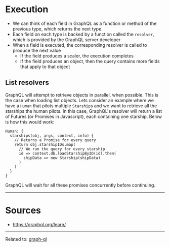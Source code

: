 # Execution

- We can think of each field in GraphQL as a function or method of the previous type, which returns the next type.
- Each field on each type is backed by a function called the `resolver`, which is provided by the GraphQL server developer
- When a field is executed, the corresponding resolver is called to produce the next value
	- If the field produces a scaler, the execution completes
	- If the field produces an object, then the query contains more fields that apply to that object


## List resolvers

GraphQL will attempt to retrieve objects in parallel, when possible. This is the case when loading list objects. Lets consider an example where we have a `Human` that pilots multiple `Starship`s and we want to retrieve all the starships the human pilots. In this case, GraphQL's resolver will return a list of Futures (or Promises in Javascript), each containing one starship. Below is how this would work:

```
Human: {
  starships(obj, args, context, info) {
    // Returns a Promise for every query
    return obj.starshipIDs.map( 
	  // We run the query for every starship
      id => context.db.loadStarshipByID(id).then(
        shipData => new Starship(shipData)
      )
    )
  }
}
```

GraphQL will wait for all these promises concurrently before continuing.


---
# Sources
- https://graphql.org/learn/

---

Related to: [graph-ql](graph-ql)